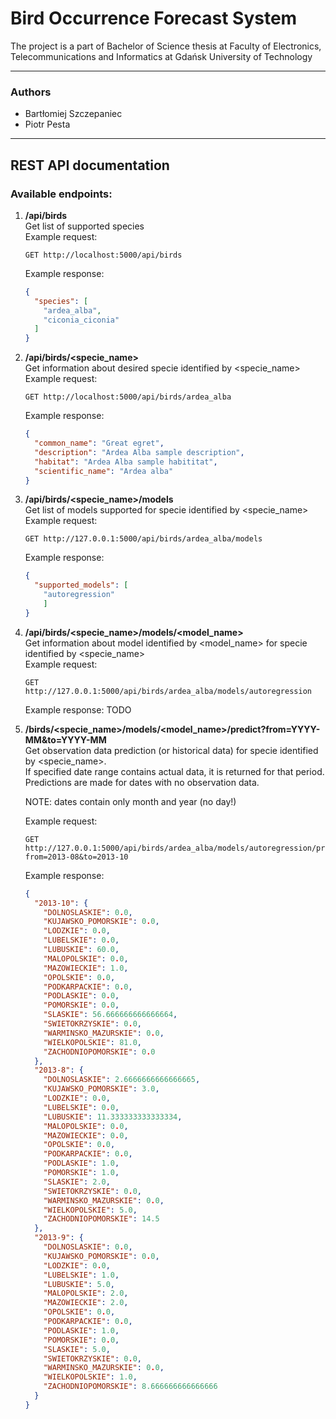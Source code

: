 # Bird Occurrence Forecast System

The project is a part of Bachelor of Science thesis at Faculty of  Electronics, Telecommunications and Informatics at Gdańsk University of Technology

---
### Authors
- Bartłomiej Szczepaniec
- Piotr Pesta
---
## REST API documentation

### Available endpoints:
1. **/api/birds**  
    Get list of supported species  
    Example request:
    ```http request
    GET http://localhost:5000/api/birds
    ```
    Example response:
    ```json
    {
      "species": [
        "ardea_alba",
        "ciconia_ciconia"
      ]
    }
    ```

2. **/api/birds/<specie_name>**  
    Get information about desired specie identified by <specie_name>   
    Example request:
    ```http request
    GET http://localhost:5000/api/birds/ardea_alba
    ```
    Example response:  
    ```json
    {
      "common_name": "Great egret",
      "description": "Ardea Alba sample description",
      "habitat": "Ardea Alba sample habititat",
      "scientific_name": "Ardea alba"
    }
    ```
3. **/api/birds/<specie_name>/models**  
    Get list of models supported for specie identified by <specie_name>  
    Example request:
    ```http request
    GET http://127.0.0.1:5000/api/birds/ardea_alba/models
    ```  
    Example response:
    ```json
    {
      "supported_models": [
        "autoregression"
        ]
    }
    ```
4. **/api/birds/<specie_name>/models/<model_name>**  
    Get information about model identified by <model_name> for specie identified by <specie_name>  
    Example request:
    ```http request
    GET http://127.0.0.1:5000/api/birds/ardea_alba/models/autoregression
    ```
    Example response: 
    TODO
5. **/birds/<specie_name>/models/<model_name>/predict?from=YYYY-MM&to=YYYY-MM**  
    Get observation data prediction (or historical data) for specie identified by <specie_name>.  
    If specified date range contains actual data, it is returned for that period. Predictions are made for dates with no observation data.  
    
    NOTE: dates contain only month and year (no day!)

    Example request:
    ```http request
    GET http://127.0.0.1:5000/api/birds/ardea_alba/models/autoregression/predict?from=2013-08&to=2013-10
    ```
    Example response:  
    ```json
    {
      "2013-10": {
        "DOLNOSLASKIE": 0.0,
        "KUJAWSKO_POMORSKIE": 0.0,
        "LODZKIE": 0.0,
        "LUBELSKIE": 0.0,
        "LUBUSKIE": 60.0,
        "MALOPOLSKIE": 0.0,
        "MAZOWIECKIE": 1.0,
        "OPOLSKIE": 0.0,
        "PODKARPACKIE": 0.0,
        "PODLASKIE": 0.0,
        "POMORSKIE": 0.0,
        "SLASKIE": 56.666666666666664,
        "SWIETOKRZYSKIE": 0.0,
        "WARMINSKO_MAZURSKIE": 0.0,
        "WIELKOPOLSKIE": 81.0,
        "ZACHODNIOPOMORSKIE": 0.0
      },
      "2013-8": {
        "DOLNOSLASKIE": 2.6666666666666665,
        "KUJAWSKO_POMORSKIE": 3.0,
        "LODZKIE": 0.0,
        "LUBELSKIE": 0.0,
        "LUBUSKIE": 11.333333333333334,
        "MALOPOLSKIE": 0.0,
        "MAZOWIECKIE": 0.0,
        "OPOLSKIE": 0.0,
        "PODKARPACKIE": 0.0,
        "PODLASKIE": 1.0,
        "POMORSKIE": 1.0,
        "SLASKIE": 2.0,
        "SWIETOKRZYSKIE": 0.0,
        "WARMINSKO_MAZURSKIE": 0.0,
        "WIELKOPOLSKIE": 5.0,
        "ZACHODNIOPOMORSKIE": 14.5
      },
      "2013-9": {
        "DOLNOSLASKIE": 0.0,
        "KUJAWSKO_POMORSKIE": 0.0,
        "LODZKIE": 0.0,
        "LUBELSKIE": 1.0,
        "LUBUSKIE": 5.0,
        "MALOPOLSKIE": 2.0,
        "MAZOWIECKIE": 2.0,
        "OPOLSKIE": 0.0,
        "PODKARPACKIE": 0.0,
        "PODLASKIE": 1.0,
        "POMORSKIE": 0.0,
        "SLASKIE": 5.0,
        "SWIETOKRZYSKIE": 0.0,
        "WARMINSKO_MAZURSKIE": 0.0,
        "WIELKOPOLSKIE": 1.0,
        "ZACHODNIOPOMORSKIE": 8.666666666666666
      }
    }
    ```
